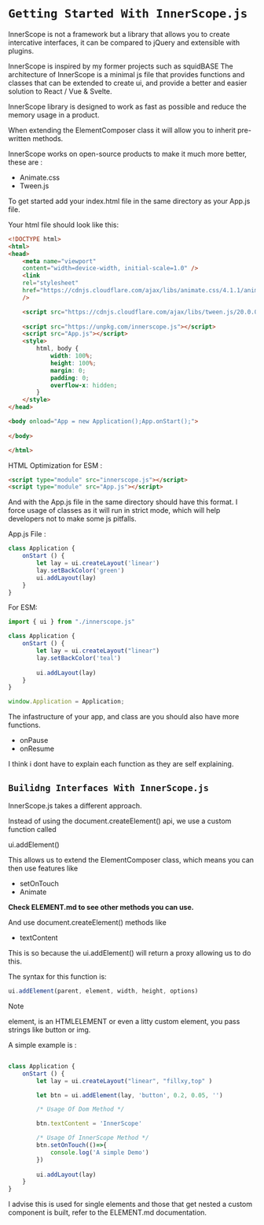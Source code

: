 # ```Getting Started With InnerScope.js```

InnerScope is not a framework but a library that allows you to create intercative
interfaces, it can be compared to jQuery and extensible with plugins.

InnerScope is inspired by my former projects such as squidBASE
The architecture of InnerScope is a minimal js file that provides functions and
classes that can be extended to create ui, and provide a better and easier
solution to React / Vue & Svelte.

InnerScope library is designed to work as fast as possible and reduce the memory usage
in a product.

When extending the ElementComposer class it will allow you to inherit pre- written
methods.

InnerScope works on open-source products to make it much more better, these are :

- Animate.css
- Tween.js

To get started add your index.html file in the same directory as your App.js file.

Your html file should look like this:

```html
<!DOCTYPE html>
<html>
<head>
    <meta name="viewport" 
    content="width=device-width, initial-scale=1.0" />
    <link
    rel="stylesheet"
    href="https://cdnjs.cloudflare.com/ajax/libs/animate.css/4.1.1/animate.min.css"
    />

    <script src="https://cdnjs.cloudflare.com/ajax/libs/tween.js/20.0.0/tween.umd.js"></script>
    
    <script src="https://unpkg.com/innerscope.js"></script>
    <script src="App.js"></script>
    <style>
        html, body {
            width: 100%;
            height: 100%;
            margin: 0;
            padding: 0;
            overflow-x: hidden;
        }
    </style>
</head>

<body onload="App = new Application();App.onStart();">
    
</body>

</html>
```

HTML Optimization for ESM :

```html
<script type="module" src="innerscope.js"></script>
<script type="module" src="App.js"></script>
```

And with the App.js file in the same directory should have this format.
I force usage of classes as it will run in strict mode, which will help
developers not to make some js pitfalls.

App.js File :

```javascript
class Application {
    onStart () {
        let lay = ui.createLayout('linear')
        lay.setBackColor('green')
        ui.addLayout(lay)
    }
}
```

For ESM:

```javascript
import { ui } from "./innerscope.js"

class Application {
    onStart () {
        let lay = ui.createLayout("linear")
        lay.setBackColor('teal')
        
        ui.addLayout(lay)
    }
}

window.Application = Application;
```

The infastructure of your app, and class are you should also have more functions.

- onPause
- onResume

I think i dont have to explain each function as they are self explaining.

## ```Builidng Interfaces With InnerScope.js```

InnerScope.js takes a different approach.

Instead of using the document.createElement() api, we use a custom function called

ui.addElement()

This allows us to extend the ElementComposer class, which means you can then use features like

- setOnTouch
- Animate

**Check ELEMENT.md to see other methods you can use.**

And use document.createElement() methods like

- textContent

This is so because the ui.addElement() will return a proxy allowing us to do this.

The syntax for this function is:

```javascript
ui.addElement(parent, element, width, height, options)
```

> [!NOTE]
> element, is an HTMLELEMENT or even a litty custom element, you
> pass strings like button or img.

A simple example is :

```javascript

class Application {
    onStart () {
        let lay = ui.createLayout("linear", "fillxy,top" )

        let btn = ui.addElement(lay, 'button', 0.2, 0.05, '')

        /* Usage Of Dom Method */

        btn.textContent = 'InnerScope'

        /* Usage Of InnerScope Method */
        btn.setOnTouch(()=>{
            console.log('A simple Demo')
        })
        
        ui.addLayout(lay)
    }
}

```

I advise this is used for single elements and those that get nested a custom component is built, refer to the ELEMENT.md documentation.
